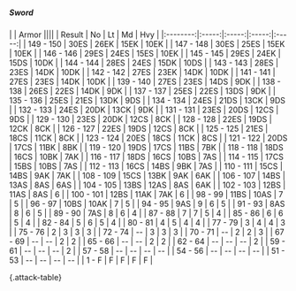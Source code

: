 ##### Sword

|      |   Armor   ||||
|   Result   |   No   |   Lt   |   Md   |   Hvy   |
|:--------:|:-----:|:-----:|:-----:|:-----:|
| 149 - 150 | 30ES | 26EK | 15EK | 10EK |
| 147 - 148 | 30ES | 25ES | 15EK | 10EK |
| 146 - 146 | 29ES | 24ES | 15ES | 10EK |
| 145 - 145 | 29ES | 24EK | 15DS | 10DK |
| 144 - 144 | 28ES | 24ES | 15DK | 10DS |
| 143 - 143 | 28ES | 23ES | 14DK | 10DK |
| 142 - 142 | 27ES | 23EK | 14DK | 10DK |
| 141 - 141 | 27ES | 23ES | 14DK | 10DK |
| 139 - 140 | 27ES | 23ES | 14DS | 9DK |
| 138 - 138 | 26ES | 22ES | 14DK | 9DK |
| 137 - 137 | 25ES | 22ES | 13DS | 9DK |
| 135 - 136 | 25ES | 21ES | 13DK | 9DS |
| 134 - 134 | 24ES | 21DS | 13CK | 9DS |
| 132 - 133 | 24ES | 20DK | 13CK | 9DK |
| 131 - 131 | 23ES | 20DS | 12CS | 9DS |
| 129 - 130 | 23ES | 20DK | 12CS | 8CK |
| 128 - 128 | 22ES | 19DS | 12CK | 8CK |
| 126 - 127 | 22ES | 19DS | 12CS | 8CK |
| 125 - 125 | 21ES | 18CS | 11CK | 8CK |
| 123 - 124 | 20ES | 18CS | 11CK | 8CS |
| 121 - 122 | 20DS | 17CS | 11BK | 8BK |
| 119 - 120 | 19DS | 17CS | 11BS | 7BK |
| 118 - 118 | 18DS | 16CS | 10BK | 7AK |
| 116 - 117 | 18DS | 16CS | 10BS | 7AS |
| 114 - 115 | 17CS | 15BS | 10BS | 7AS |
| 112 - 113 | 16CS | 14BS | 9BK | 7AS |
| 110 - 111 | 15CS | 14BS | 9AK | 7AK |
| 108 - 109 | 15CS | 13BK | 9AK | 6AK |
| 106 - 107 | 14BS | 13AS | 8AS | 6AS |
| 104 - 105 | 13BS | 12AS | 8AS | 6AK |
| 102 - 103 | 12BS | 11AS | 8AS | 6 |
| 100 - 101 | 12BS | 11AK | 7AK | 6 |
| 98 - 99 | 11BS | 10AS | 7 | 5 |
| 96 - 97 | 10BS | 10AK | 7 | 5 |
| 94 - 95 | 9AS | 9 | 6 | 5 |
| 91 - 93 | 8AS | 8 | 6 | 5 |
| 89 - 90 | 7AS | 8 | 6 | 4 |
| 87 - 88 | 7 | 7 | 5 | 4 |
| 85 - 86 | 6 | 6 | 5 | 4 |
| 82 - 84 | 5 | 6 | 5 | 4 |
| 80 - 81 | 4 | 5 | 4 | 4 |
| 77 - 79 | 3 | 4 | 4 | 3 |
| 75 - 76 | 2 | 3 | 3 | 3 |
| 72 - 74 | --  | 3 | 3 | 3 |
| 70 - 71 | --  | 2 | 2 | 3 |
| 67 - 69 | --  | --  | 2 | 2 |
| 65 - 66 | --  | --  | 2 | 2 |
| 62 - 64 | --  | --  | --  | 2 |
| 59 - 61 | --  | --  | --  | 2 |
| 57 - 58 | --  | --  | --  | --  |
| 54 - 56 | --  | --  | --  | --  |
| 51 - 53 | --  | --  | --  | --  |
| 1 - F | F | F | F | F |

{.attack-table}
